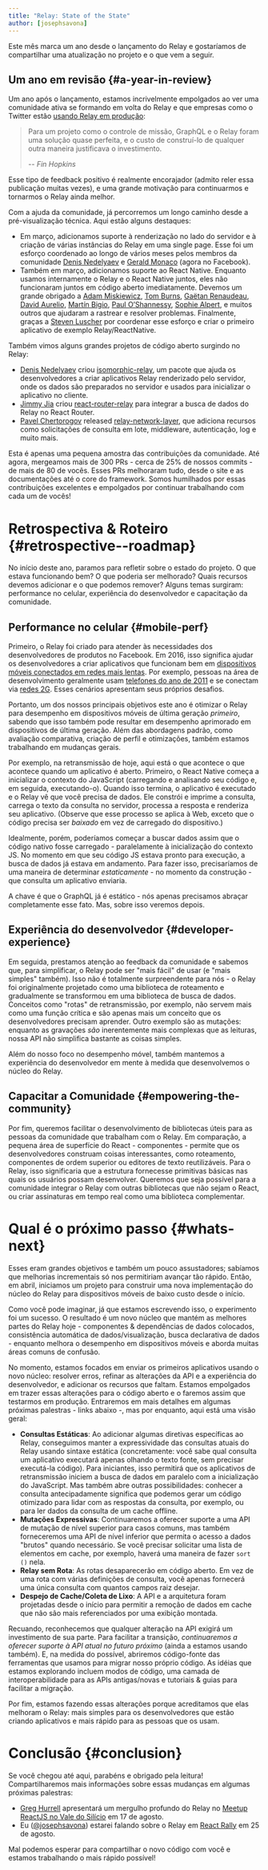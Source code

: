 ```yaml
---
title: "Relay: State of the State"
author: [josephsavona]
---
```


Este mês marca um ano desde o lançamento do Relay e gostaríamos de compartilhar uma atualização no projeto e o que vem a seguir.

## Um ano em revisão {#a-year-in-review}


Um ano após o lançamento, estamos incrivelmente empolgados ao ver uma comunidade ativa se formando em volta do Relay e que empresas como o Twitter estão [usando Relay em produção](https://fabric.io/blog/building-fabric-mission-control-with-graphql-and-relay):

> Para um projeto como o controle de missão, GraphQL e o Relay foram uma solução quase perfeita, e o custo de construí-lo de qualquer outra maneira justificava o investimento.
>
> -- <cite>Fin Hopkins</cite>

Esse tipo de feedback positivo é realmente encorajador (admito reler essa publicação muitas vezes), e uma grande motivação para continuarmos e tornarmos o Relay ainda melhor.

Com a ajuda da comunidade, já percorremos um longo caminho desde a pré-visualização técnica. Aqui estão alguns destaques:

- Em março, adicionamos suporte à renderização no lado do servidor e à criação de várias instâncias do Relay em uma single page. Esse foi um esforço coordenado ao longo de vários meses pelos membros da comunidade [Denis Nedelyaev](https://github.com/denvned) e [Gerald Monaco](https://github.com/devknoll) (agora no Facebook).
- Também em março, adicionamos suporte ao React Native. Enquanto usamos internamente o Relay e o React Native juntos, eles não funcionaram juntos em código aberto imediatamente. Devemos um grande obrigado a [Adam Miskiewicz](https://github.com/skevy), [Tom Burns](https://github.com/boourns), [Gaëtan Renaudeau](https://github.com/gre), [David Aurelio](https://github.com/davidaurelio), [Martín Bigio](https://github.com/martinbigio), [Paul O’Shannessy](https://github.com/zpao), [Sophie Alpert](https://github.com/sophiebits), e muitos outros que ajudaram a rastrear e resolver problemas. Finalmente, graças a [Steven Luscher](https://github.com/steveluscher) por coordenar esse esforço e criar o primeiro aplicativo de exemplo Relay/ReactNative.

Também vimos alguns grandes projetos de código aberto surgindo no Relay:

- [Denis Nedelyaev](https://github.com/denvned) criou [isomorphic-relay](https://github.com/denvned/isomorphic-relay/), um pacote que ajuda os desenvolvedores a criar aplicativos Relay renderizado pelo servidor, onde os dados são preparados no servidor e usados para inicializar o aplicativo no cliente.
- [Jimmy Jia](https://github.com/taion) criou [react-router-relay](https://github.com/relay-tools/react-router-relay) para integrar a busca de dados do Relay no React Router.
- [Pavel Chertorogov](https://github.com/nodkz) released [relay-network-layer](https://github.com/nodkz/react-relay-network-layer), que adiciona recursos como solicitações de consulta em lote, middleware, autenticação, log e muito mais.

Esta é apenas uma pequena amostra das contribuições da comunidade. Até agora, mergeamos mais de 300 PRs - cerca de 25% de nossos commits - de mais de 80 de vocês. Esses PRs melhoraram tudo, desde o site e as documentações até o core do framework. Somos humilhados por essas contribuições excelentes e empolgados por continuar trabalhando com cada um de vocês!

# Retrospectiva & Roteiro {#retrospective--roadmap}

No início deste ano, paramos para refletir sobre o estado do projeto. O que estava funcionando bem? O que poderia ser melhorado? Quais recursos devemos adicionar e o que podemos remover? Alguns temas surgiram: performance no celular, experiência do desenvolvedor e capacitação da comunidade.

## Performance no celular {#mobile-perf}

Primeiro, o Relay foi criado para atender às necessidades dos desenvolvedores de produtos no Facebook. Em 2016, isso significa ajudar os desenvolvedores a criar aplicativos que funcionam bem em [dispositivos móveis conectados em redes mais lentas](https://newsroom.fb.com/news/2015/10/news-feed-fyi-building-for-all-connectivity/). Por exemplo, pessoas na área de desenvolvimento geralmente usam [telefones do ano de 2011](https://code.facebook.com/posts/307478339448736/year-class-a-classification-system-for-android/) e se conectam via [redes 2G](https://code.facebook.com/posts/952628711437136/classes-performance-and-network-segmentation-on-android/). Esses cenários apresentam seus próprios desafios.

Portanto, um dos nossos principais objetivos este ano é otimizar o Relay para desempenho em dispositivos móveis de última geração *primeiro*, sabendo que isso também pode resultar em desempenho aprimorado em dispositivos de última geração. Além das abordagens padrão, como avaliação comparativa, criação de perfil e otimizações, também estamos trabalhando em mudanças gerais.

Por exemplo, na retransmissão de hoje, aqui está o que acontece o que acontece quando um aplicativo é aberto. Primeiro, o React Native começa a inicializar o contexto do JavaScript (carregando e analisando seu código e, em seguida, executando-o). Quando isso termina, o aplicativo é executado e o Relay vê que você precisa de dados. Ele constrói e imprime a consulta, carrega o texto da consulta no servidor, processa a resposta e renderiza seu aplicativo. (Observe que esse processo se aplica à Web, exceto que o código precisa ser *baixado* em vez de carregado do dispositivo.)

Idealmente, porém, poderíamos começar a buscar dados assim que o código nativo fosse carregado - paralelamente à inicialização do contexto JS. No momento em que seu código JS estava pronto para execução, a busca de dados já estava em andamento. Para fazer isso, precisaríamos de uma maneira de determinar *estaticamente* - no momento da construção - que consulta um aplicativo enviaria.

A chave é que o GraphQL já é estático - nós apenas precisamos abraçar completamente esse fato. Mas, sobre isso veremos depois.

## Experiência do desenvolvedor {#developer-experience}

Em seguida, prestamos atenção ao feedback da comunidade e sabemos que, para simplificar, o Relay pode ser "mais fácil" de usar (e "mais simples" também). Isso não é totalmente surpreendente para nós - o Relay foi originalmente projetado como uma biblioteca de roteamento e gradualmente se transformou em uma biblioteca de busca de dados. Conceitos como "rotas" de retransmissão, por exemplo, não servem mais como uma função crítica e são apenas mais um conceito que os desenvolvedores precisam aprender. Outro exemplo são as mutações: enquanto as gravações *são* inerentemente mais complexas que as leituras, nossa API não simplifica bastante as coisas simples.

Além do nosso foco no desempenho móvel, também mantemos a experiência do desenvolvedor em mente à medida que desenvolvemos o núcleo do Relay.

## Capacitar a Comunidade {#empowering-the-community}

Por fim, queremos facilitar o desenvolvimento de bibliotecas úteis para as pessoas da comunidade que trabalham com o Relay. Em comparação, a pequena área de superfície do React - componentes - permite que os desenvolvedores construam coisas interessantes, como roteamento, componentes de ordem superior ou editores de texto reutilizáveis. Para o Relay, isso significaria que a estrutura fornecesse primitivas básicas nas quais os usuários possam desenvolver. Queremos que seja possível para a comunidade integrar o Relay com outras bibliotecas que não sejam o React, ou criar assinaturas em tempo real como uma biblioteca complementar.

# Qual é o próximo passo {#whats-next}

Esses eram grandes objetivos e também um pouco assustadores; sabíamos que melhorias incrementais só nos permitiriam avançar tão rápido. Então, em abril, iniciamos um projeto para construir uma nova implementação do núcleo do Relay para dispositivos móveis de baixo custo desde o início.

Como você pode imaginar, já que estamos escrevendo isso, o experimento foi um sucesso. O resultado é um novo núcleo que mantém as melhores partes do Relay hoje - componentes & dependências de dados colocados, consistência automática de dados/visualização, busca declarativa de dados - enquanto melhora o desempenho em dispositivos móveis e aborda muitas áreas comuns de confusão.


No momento, estamos focados em enviar os primeiros aplicativos usando o novo núcleo: resolver erros, refinar as alterações da API e a experiência do desenvolvedor, e adicionar os recursos que faltam. Estamos empolgados em trazer essas alterações para o código aberto e o faremos assim que testarmos em produção. Entraremos em mais detalhes em algumas próximas palestras - links abaixo -, mas por enquanto, aqui está uma visão geral:

- **Consultas Estáticas**: Ao adicionar algumas diretivas específicas ao Relay, conseguimos manter a expressividade das consultas atuais do Relay usando sintaxe estática (concretamente: você sabe qual consulta um aplicativo executará apenas olhando o texto fonte, sem precisar executá-la código). Para iniciantes, isso permitirá que os aplicativos de retransmissão iniciem a busca de dados em paralelo com a inicialização do JavaScript. Mas também abre outras possibilidades: conhecer a consulta antecipadamente significa que podemos gerar um código otimizado para lidar com as respostas da consulta, por exemplo, ou para ler dados da consulta de um cache offline.
- **Mutações Expressivas**: Continuaremos a oferecer suporte a uma API de mutação de nível superior para casos comuns, mas também forneceremos uma API de nível inferior que permita o acesso a dados "brutos" quando necessário. Se você precisar solicitar uma lista de elementos em cache, por exemplo, haverá uma maneira de fazer `sort ()` nela.
- **Relay sem Rota**: As rotas desaparecerão em código aberto. Em vez de uma rota com várias definições de consulta, você apenas fornecerá uma única consulta com quantos campos raiz desejar.
- **Despejo de Cache/Coleta de Lixo**: A API e a arquitetura foram projetadas desde o início para permitir a remoção de dados em cache que não são mais referenciados por uma exibição montada.

Recuando, reconhecemos que qualquer alteração na API exigirá um investimento de sua parte. Para facilitar a transição, *continuaremos a oferecer suporte à API atual no futuro próximo* (ainda a estamos usando também). E, na medida do possível, abriremos código-fonte das ferramentas que usamos para migrar nosso próprio código. As idéias que estamos explorando incluem modos de código, uma camada de interoperabilidade para as APIs antigas/novas e tutoriais & guias para facilitar a migração.

Por fim, estamos fazendo essas alterações porque acreditamos que elas melhoram o Relay: mais simples para os desenvolvedores que estão criando aplicativos e mais rápido para as pessoas que os usam.

# Conclusão {#conclusion}

Se você chegou até aqui, parabéns e obrigado pela leitura! Compartilharemos mais informações sobre essas mudanças em algumas próximas palestras:

- [Greg Hurrell](https://github.com/wincent) apresentará um mergulho profundo do Relay no [Meetup ReactJS no Vale do Silício](http://www.meetup.com/Silicon-Valley-ReactJS-Meetup/events/232236845/) em 17 de agosto.
- Eu ([@josephsavona](https://github.com/josephsavona)) estarei falando sobre o Relay em [React Rally](http://www.reactrally.com) em 25 de agosto.

Mal podemos esperar para compartilhar o novo código com você e estamos trabalhando o mais rápido possível!
